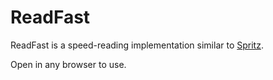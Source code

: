 # ReadFast

ReadFast is a speed-reading implementation similar to [Spritz][1].

Open in any browser to use.

[1]: http://www.philly.com/philly/blogs/trending/Spritz-speed-read-Read-a-novel-in-90-minutes-with-life-changing-speed-reading-app.html